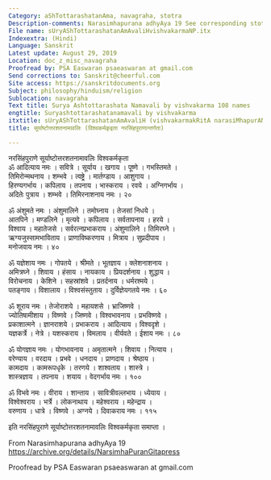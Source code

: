 ```yaml
---
Category: aShTottarashatanAma, navagraha, stotra
Description-comments: Narasimhapurana adhyAya 19 See corresponding stotra
File name: sUryAShTottarashatanAmAvaliHvishvakarmaNP.itx
Indexextra: (Hindi)
Language: Sanskrit
Latest update: August 29, 2019
Location: doc_z_misc_navagraha
Proofread by: PSA Easwaran psaeaswaran at gmail.com
Send corrections to: Sanskrit@cheerful.com
Site access: https://sanskritdocuments.org
Subject: philosophy/hinduism/religion
Sublocation: navagraha
Text title: Surya Ashtottarashata Namavali by vishvakarma 108 names
engtitle: Suryashtottarashatanamavali by vishvakarma
itxtitle: sUryAShTottarashatanAmAvaliH (vishvakarmakRitA narasiMhapurANAntargatA)
title: सूर्याष्टोत्तरशतनामावलिः (विश्वकर्मकृइता नरसिंहपुराणान्तर्गता)

---
```

  
 नरसिंहपुराणे सूर्याष्टोत्तरशतनामावलिः विश्वकर्मकृता   
ॐ आदित्याय नमः । सवित्रे । सूर्याय । खगाय । पूष्णे । गभस्तिमते ।  
तिमिरोन्मथनाय । शम्भवे  । त्वष्ट्रे । मार्तण्डाय  । आशुगाय ।  
हिरण्यगर्भाय । कपिलाय । तपनाय । भास्कराय । रवये । अग्निगर्भाय ।  
अदितेः पुत्राय । शम्भवे । तिमिरनाशनाय नमः । २०  
  
ॐ अंशुमते नमः । अंशुमालिने । तमोघ्नाय । तेजसां निधये ।  
आतपिने । मण्डलिने । मृत्यवे । कपिलाय । सर्वतापनाय । हरये ।  
विश्वाय । महातेजसे । सर्वरत्नप्रभाकराय । अंशुमालिने । तिमिरघ्ने ।  
ऋग्यजुस्सामभाविताय । प्राणाविष्करणाय । मित्राय । सुप्रदीपाय ।  
मनोजवाय नमः । ४०  
  
ॐ यज्ञेशाय नमः । गोपतये । श्रीमते । भूतज्ञाय । क्लेशनाशनाय ।  
अमित्रघ्ने । शिवाय । हंसाय । नायकाय । प्रियदर्शनाय । शुद्धाय ।  
विरोचनाय । केशिने । सहस्रांशवे । प्रतर्दनाय । धर्मरश्मये ।  
पतङ्गाय । विशालाय । विश्वसंस्तुताय । दुर्विज्ञेयगतये नमः । ६०  
  
ॐ शूराय नमः । तेजोराशये । महायशसे । भ्राजिष्णवे ।  
ज्योतिषामीशाय । विष्णवे । जिष्णवे । विश्वभावनाय । प्रभविष्णवे ।  
प्रकाशात्मने । ज्ञानराशये । प्रभाकराय । आदित्याय । विश्वदृशे  ।  
यज्ञकर्त्रे । नेत्रे । यशस्कराय । विमलाय । वीर्यवते । ईशाय नमः । ८०  
  
ॐ योगज्ञाय नमः । योगभावनाय । अमृतात्मने । शिवाय । नित्याय ।  
वरेण्याय । वरदाय । प्रभवे । धनदाय । प्राणदाय । श्रेष्ठाय ।  
कामदाय । कामरूपधृके । तरणये । शाश्वताय । शास्त्रे ।  
शास्त्रज्ञाय । तपनाय । शयाय । वेदगर्भाय नमः । १००  
  
ॐ विभवे नमः । वीराय । शान्ताय । सावित्रीवल्लभाय । ध्येयाय ।  
विश्वेश्वराय । भर्त्रे । लोकनाथाय । महेश्वराय । महेन्द्राय ।  
वरुणाय । धात्रे । विष्णवे । अग्नये । दिवाकराय नमः । ११५  
  
इति नरसिंहपुराणे सूर्याष्टोत्तरशतनामावलिः विश्वकर्मकृता समाप्ता ।  
  
From Narasimhapurana adhyAya 19  
https://archive.org/details/NarsimhaPuranGitapress  
  
Proofread by PSA Easwaran psaeaswaran at gmail.com  
  
